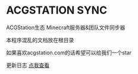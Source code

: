 # ACGSTATION SYNC

ACGStation生态 Minecraft服务器&团队文件同步器

本程序混乱的文档放在根目录

如果喜欢acgstation.com的话希望可以给我们一个star

更新日志 [点我查看](https://www.acgstation.com/d/8-acgstation-sync-bao-tong-bu-shi-chang-geng-xin-ri-zhi)
